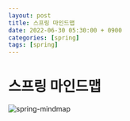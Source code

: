 ```yaml
---
layout: post
title: 스프링 마인드맵
date: 2022-06-30 05:30:00 + 0900
categories: [spring]
tags: [spring]
---
```

# 스프링 마인드맵
![spring-mindmap](https://user-images.githubusercontent.com/13375810/176538867-f7be859a-0eb3-4ec4-bdf9-ce80fe2ed754.png)